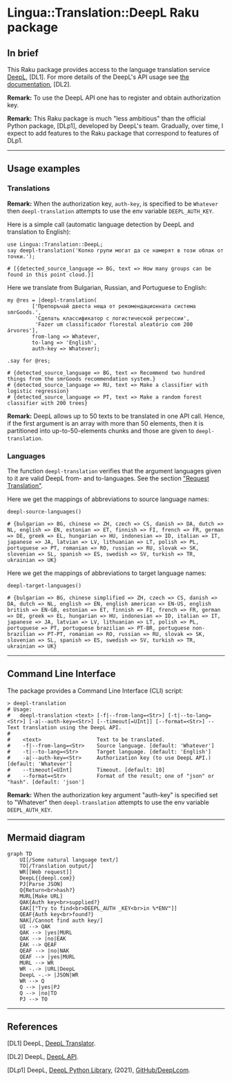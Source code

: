 # Lingua::Translation::DeepL Raku package

## In brief

This Raku package provides access to the language translation service [DeepL](https://www.deepl.com), [DL1].
For more details of the DeepL's API usage see [the documentation](https://www.deepl.com/docs-api), [DL2].

**Remark:** To use the DeepL API one has to register and obtain authorization key. 

**Remark:** This Raku package is much "less ambitious" than the official Python package, [DLp1], developed by DeepL's team. 
Gradually, over time, I expect to add features to the Raku package that correspond to features of DLp1.

-----

## Usage examples

### Translations

**Remark:** When the authorization key, `auth-key`, is specified to be `Whatever` 
then `deepl-translation` attempts to use the env variable `DEEPL_AUTH_KEY`.

Here is a simple call (automatic language detection by DeepL and translation to English):

```perl6
use Lingua::Translation::DeepL;
say deepl-translation('Колко групи могат да се намерят в този облак от точки.');
```
```
# [{detected_source_language => BG, text => How many groups can be found in this point cloud.}]
```

Here we translate from Bulgarian, Russian, and Portuguese to English:

```perl6
my @res = |deepl-translation(
        ['Препоръчай двеста неща от рекомендационната система smrGoods.',
         'Сделать классификатор с логистической регрессии',
         'Fazer um classificador florestal aleatório com 200 árvores'],
        from-lang => Whatever,
        to-lang => 'English',
        auth-key => Whatever);
        
.say for @res;
```
```
# {detected_source_language => BG, text => Recommend two hundred things from the smrGoods recommendation system.}
# {detected_source_language => RU, text => Make a classifier with logistic regression}
# {detected_source_language => PT, text => Make a random forest classifier with 200 trees}
```

**Remark:** DeepL allows up to 50 texts to be translated in one API call.
Hence, if the first argument is an array with more than 50 elements, then it is partitioned
into up-to-50-elements chunks and those are given to `deepl-translation`.   

### Languages

The function `deepl-translation` verifies that the argument languages given to it are 
valid DeepL from- and to-languages. 
See the section ["Request Translation"](https://www.deepl.com/docs-api/translate-text/translate-text/).

Here we get the mappings of abbreviations to source language names:

```perl6
deepl-source-languages()
```
```
# {bulgarian => BG, chinese => ZH, czech => CS, danish => DA, dutch => NL, english => EN, estonian => ET, finnish => FI, french => FR, german => DE, greek => EL, hungarian => HU, indonesian => ID, italian => IT, japanese => JA, latvian => LV, lithuanian => LT, polish => PL, portuguese => PT, romanian => RO, russian => RU, slovak => SK, slovenian => SL, spanish => ES, swedish => SV, turkish => TR, ukrainian => UK}
```

Here we get the mappings of abbreviations to target language names:

```perl6
deepl-target-languages()
```
```
# {bulgarian => BG, chinese simplified => ZH, czech => CS, danish => DA, dutch => NL, english => EN, english american => EN-US, english british => EN-GB, estonian => ET, finnish => FI, french => FR, german => DE, greek => EL, hungarian => HU, indonesian => ID, italian => IT, japanese => JA, latvian => LV, lithuanian => LT, polish => PL, portuguese => PT, portuguese brazilian => PT-BR, portuguese non-brazilian => PT-PT, romanian => RO, russian => RU, slovak => SK, slovenian => SL, spanish => ES, swedish => SV, turkish => TR, ukrainian => UK}
```

-------

## Command Line Interface

The package provides a Command Line Interface (CLI) script:

```shell
> deepl-translation
# Usage:
#   deepl-translation <text> [-f|--from-lang=<Str>] [-t|--to-lang=<Str>] [-a|--auth-key=<Str>] [--timeout[=UInt]] [--format=<Str>] -- Text translation using the DeepL API.
#  
#    <text>                  Text to be translated.
#    -f|--from-lang=<Str>    Source language. [default: 'Whatever']
#    -t|--to-lang=<Str>      Target language. [default: 'English']
#    -a|--auth-key=<Str>     Authorization key (to use DeepL API.) [default: 'Whatever']
#    --timeout[=UInt]        Timeout. [default: 10]
#    --format=<Str>          Format of the result; one of "json" or "hash". [default: 'json']
```

**Remark:** When the authorization key argument "auth-key" is specified set to "Whatever"
then `deepl-translation` attempts to use the env variable `DEEPL_AUTH_KEY`.

--------

## Mermaid diagram

```mermaid
graph TD
	UI[/Some natural language text/]
	TO[/Translation output/]
	WR[[Web request]]
	DeepL{{deepl.com}}
	PJ[Parse JSON]
	Q{Return<br>hash?}
	MURL[Make URL]
	QAK{Auth key<br>supplied?}
	EAK[["Try to find<br>DEEPL_AUTH _KEY<br>in %*ENV"]]
	QEAF{Auth key<br>found?}
	NAK[/Cannot find auth key/]
	UI --> QAK
	QAK --> |yes|MURL
	QAK --> |no|EAK
	EAK --> QEAF
	QEAF --> |no|NAK
	QEAF --> |yes|MURL
	MURL --> WR 
	WR -.-> |URL|DeepL 
	DeepL -.-> |JSON|WR
	WR --> Q 
	Q --> |yes|PJ
	Q --> |no|TO
	PJ --> TO
```

--------

## References

[DL1] DeepL, [DeepL Translator](https://www.deepl.com/translator).

[DL2] DeepL, [DeepL API](https://www.deepl.com/docs-api/).

[DLp1] DeepL,
[DeepL Python Library](https://github.com/DeepLcom/deepl-python),
(2021),
[GitHub/DeepLcom](https://github.com/DeepLcom/).